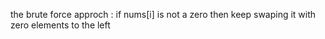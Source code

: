 ​the brute force approch : if nums[i] is not a zero then keep swaping it with zero elements to the left 
